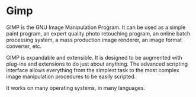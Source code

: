 # Gimp

GIMP is the GNU Image Manipulation Program. It can be used as a simple paint program, an expert quality photo retouching program, an online batch processing system, a mass production image renderer, an image format converter, etc.

GIMP is expandable and extensible. It is designed to be augmented with plug-ins and extensions to do just about anything. The advanced scripting interface allows everything from the simplest task to the most complex image manipulation procedures to be easily scripted.

It works on many operating systems, in many languages.
